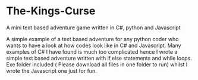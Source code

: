 # The-Kings-Curse
A mini text based adventure game written in C#, python and Javascript 


A simple example of a text based adventure for any python coder who wants to have a look at how codes look like in C# and Javascript. Many examples of C# I have found is much too complicated hence I wrote a simple text based adventure written with if,else statements and while loops. Exe folder included ( Please download all files in one folder to run) whilst I wrote the Javascript one just for fun.  


